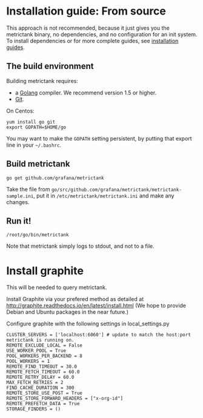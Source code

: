 # Installation guide: From source

This approach is not recommended, because it just gives you the metrictank binary, no dependencies, 
and no configuration for an init system.
To install dependencies or for more complete guides, see [installation guides](https://github.com/grafana/metrictank/blob/master/docs/installation.md).

## The build environment

Building metrictank requires:
* a [Golang](https://golang.org/) compiler.  We recommend version 1.5 or higher.
* [Git](https://git-scm.com/).

On Centos:

```
yum install go git
export GOPATH=$HOME/go
```

You may want to make the `GOPATH` setting persistent, by putting that export line in your `~/.bashrc`.

## Build metrictank

```
go get github.com/grafana/metrictank
```

Take the file from `go/src/github.com/grafana/metrictank/metrictank-sample.ini`, put it in `/etc/metrictank/metrictank.ini` and make any changes.

## Run it!

```
/root/go/bin/metrictank
```

Note that metrictank simply logs to stdout, and not to a file.

# Install graphite

This will be needed to query metrictank.

Install Graphite via your prefered method as detailed at http://graphite.readthedocs.io/en/latest/install.html
(We hope to provide Debian and Ubuntu packages in the near future.)

Configure graphite with the following settings in local_settings.py
```
CLUSTER_SERVERS = ['localhost:6060'] # update to match the host:port metrictank is running on.
REMOTE_EXCLUDE_LOCAL = False
USE_WORKER_POOL = True
POOL_WORKERS_PER_BACKEND = 8
POOL_WORKERS = 1
REMOTE_FIND_TIMEOUT = 30.0
REMOTE_FETCH_TIMEOUT = 60.0
REMOTE_RETRY_DELAY = 60.0
MAX_FETCH_RETRIES = 2
FIND_CACHE_DURATION = 300
REMOTE_STORE_USE_POST = True
REMOTE_STORE_FORWARD_HEADERS = ["x-org-id"]
REMOTE_PREFETCH_DATA = True
STORAGE_FINDERS = ()
```
